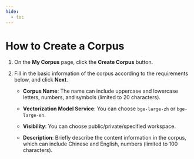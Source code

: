 ```yaml
---
hide:
  - toc
---
```


# How to Create a Corpus

1. On the **My Corpus** page, click the **Create Corpus** button.

2. Fill in the basic information of the corpus according to the requirements below, and click **Next**.

    * **Corpus Name**: The name can include uppercase and lowercase letters, numbers, and symbols (limited to 20 characters).

    * **Vectorization Model Service**: You can choose `bge-large-zh` or `bge-large-en`.

    * **Visibility**: You can choose public/private/specified workspace.

    * **Description**: Briefly describe the content information in the corpus, which can include Chinese and English, numbers (limited to 100 characters).

    <!-- !\[.*?\]\((?:https?:\/\/)?\S+\.(?:png|jpg|jpeg|gif|bmp)\) -->
